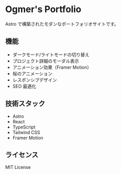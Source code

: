 # Ogmer's Portfolio

Astro で構築されたモダンなポートフォリオサイトです。

## 機能

- ダークモード/ライトモードの切り替え
- プロジェクト詳細のモーダル表示
- アニメーション効果（Framer Motion）
- 桜のアニメーション
- レスポンシブデザイン
- SEO 最適化

## 技術スタック

- Astro
- React
- TypeScript
- Tailwind CSS
- Framer Motion

## ライセンス

MIT License
